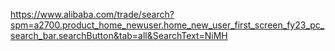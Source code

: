 https://www.alibaba.com/trade/search?spm=a2700.product_home_newuser.home_new_user_first_screen_fy23_pc_search_bar.searchButton&tab=all&SearchText=NiMH
